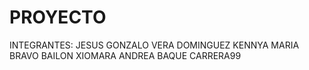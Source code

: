 # PROYECTO
INTEGRANTES:
JESUS GONZALO VERA DOMINGUEZ
KENNYA MARIA BRAVO BAILON
XIOMARA ANDREA BAQUE CARRERA99
